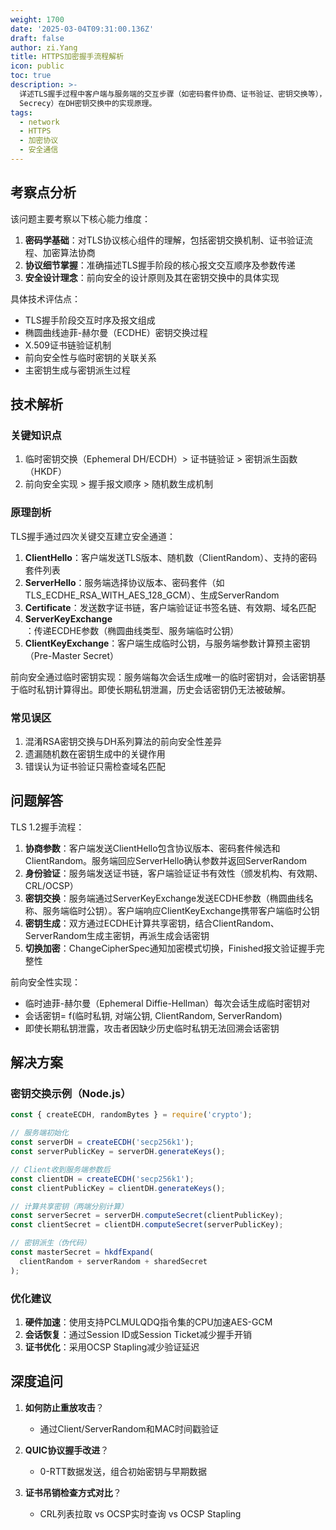 ```yaml
---
weight: 1700
date: '2025-03-04T09:31:00.136Z'
draft: false
author: zi.Yang
title: HTTPS加密握手流程解析
icon: public
toc: true
description: >-
  详述TLS握手过程中客户端与服务端的交互步骤（如密码套件协商、证书验证、密钥交换等），说明前向安全性（Forward
  Secrecy）在DH密钥交换中的实现原理。
tags:
  - network
  - HTTPS
  - 加密协议
  - 安全通信
---
```


## 考察点分析

该问题主要考察以下核心能力维度：

1. **密码学基础**：对TLS协议核心组件的理解，包括密钥交换机制、证书验证流程、加密算法协商
2. **协议细节掌握**：准确描述TLS握手阶段的核心报文交互顺序及参数传递
3. **安全设计理念**：前向安全的设计原则及其在密钥交换中的具体实现

具体技术评估点：

- TLS握手阶段交互时序及报文组成
- 椭圆曲线迪菲-赫尔曼（ECDHE）密钥交换过程
- X.509证书链验证机制
- 前向安全性与临时密钥的关联关系
- 主密钥生成与密钥派生过程

## 技术解析

### 关键知识点

1. 临时密钥交换（Ephemeral DH/ECDH）> 证书链验证 > 密钥派生函数（HKDF）
2. 前向安全实现 > 握手报文顺序 > 随机数生成机制

### 原理剖析

TLS握手通过四次关键交互建立安全通道：

1. **ClientHello**：客户端发送TLS版本、随机数（ClientRandom）、支持的密码套件列表
2. **ServerHello**：服务端选择协议版本、密码套件（如TLS_ECDHE_RSA_WITH_AES_128_GCM）、生成ServerRandom
3. **Certificate**：发送数字证书链，客户端验证证书签名链、有效期、域名匹配
4. **ServerKeyExchange**：传递ECDHE参数（椭圆曲线类型、服务端临时公钥）
5. **ClientKeyExchange**：客户端生成临时公钥，与服务端参数计算预主密钥（Pre-Master Secret）

前向安全通过临时密钥实现：服务端每次会话生成唯一的临时密钥对，会话密钥基于临时私钥计算得出。即使长期私钥泄漏，历史会话密钥仍无法被破解。

### 常见误区

1. 混淆RSA密钥交换与DH系列算法的前向安全性差异
2. 遗漏随机数在密钥生成中的关键作用
3. 错误认为证书验证只需检查域名匹配

## 问题解答

TLS 1.2握手流程：

1. **协商参数**：客户端发送ClientHello包含协议版本、密码套件候选和ClientRandom。服务端回应ServerHello确认参数并返回ServerRandom
2. **身份验证**：服务端发送证书链，客户端验证证书有效性（颁发机构、有效期、CRL/OCSP）
3. **密钥交换**：服务端通过ServerKeyExchange发送ECDHE参数（椭圆曲线名称、服务端临时公钥）。客户端响应ClientKeyExchange携带客户端临时公钥
4. **密钥生成**：双方通过ECDHE计算共享密钥，结合ClientRandom、ServerRandom生成主密钥，再派生成会话密钥
5. **切换加密**：ChangeCipherSpec通知加密模式切换，Finished报文验证握手完整性

前向安全性实现：

- 临时迪菲-赫尔曼（Ephemeral Diffie-Hellman）每次会话生成临时密钥对
- 会话密钥= f(临时私钥, 对端公钥, ClientRandom, ServerRandom)
- 即使长期私钥泄露，攻击者因缺少历史临时私钥无法回溯会话密钥

## 解决方案

### 密钥交换示例（Node.js）

```javascript
const { createECDH, randomBytes } = require('crypto');

// 服务端初始化
const serverDH = createECDH('secp256k1'); 
const serverPublicKey = serverDH.generateKeys();

// Client收到服务端参数后
const clientDH = createECDH('secp256k1');
const clientPublicKey = clientDH.generateKeys();

// 计算共享密钥（两端分别计算）
const serverSecret = serverDH.computeSecret(clientPublicKey);
const clientSecret = clientDH.computeSecret(serverPublicKey);

// 密钥派生（伪代码）
const masterSecret = hkdfExpand(
  clientRandom + serverRandom + sharedSecret
);
```

### 优化建议

1. **硬件加速**：使用支持PCLMULQDQ指令集的CPU加速AES-GCM
2. **会话恢复**：通过Session ID或Session Ticket减少握手开销
3. **证书优化**：采用OCSP Stapling减少验证延迟

## 深度追问

1. **如何防止重放攻击**？
   - 通过Client/ServerRandom和MAC时间戳验证

2. **QUIC协议握手改进**？
   - 0-RTT数据发送，组合初始密钥与早期数据

3. **证书吊销检查方式对比**？
   - CRL列表拉取 vs OCSP实时查询 vs OCSP Stapling

